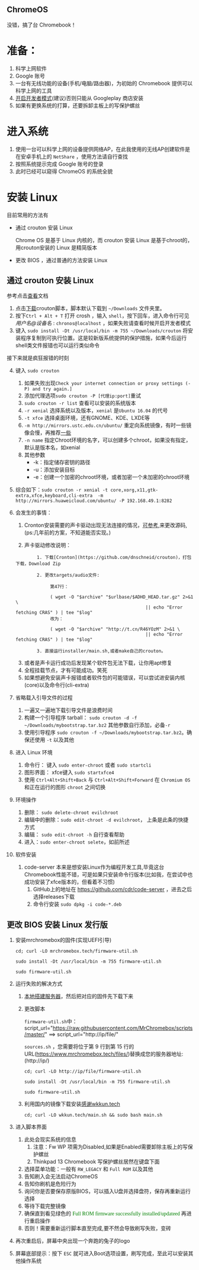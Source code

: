 ChromeOS
----
没错，搞了台 Chromebook！
# 准备：

1. 科学上网软件
2. Google 账号
3. 一台有无线功能的设备(手机/电脑/路由器)，为初始的 Chromebook 提供可以科学上网的工具
4. [开启开发者模式](./DeveloperMode.md)(建议)否则只能从 Googleplay 商店安装
5. 如果有更换系统的打算，还要拆卸主板上的写保护螺丝

# 进入系统

1. 使用一台可以科学上网的设备提供网络AP，在此我使用的无线AP创建软件是在安卓手机上的 `NetShare` ，使用方法请自行查找
2. 按照系统提示完成 Google 账号的登录
3. 此时已经可以窥得 ChromeOS 的系统全貌

# 安装 Linux

目前常用的方法有
- 通过 crouton 安装 Linux
    
    Chrome OS 是基于 Linux 内核的，而 crouton 安装 Linux 是基于chroot的，用crouton安装的 Linux 是精简版本
    
- 更改 BIOS ，通过普通的方法安装 Linux

## 通过 crouton 安装 Linux
参考点击[查看](https://github.com/dnschneid/crouton)文档
1. 点击[下载](https://goo.gl/fd3zc)crouton脚本，脚本默认下载到 `~/Downloads` 文件夹里。
2. 按下`Ctrl + Alt + T` 打开 crosh ，输入 `shell`，按下回车，进入命令行可见 *用户名@设备名* : `chronos@localhost` ，如果失败请查看时候开启开发者模式
3. 键入 `sudo install -Dt /usr/local/bin -m 755 ~/Downloads/crouton` 将安装程序复制到可执行位置。这是较新版系统提供的保护措施，如果今后运行shell类文件报错也可以运行类似命令

接下来就是疯狂报错的时刻

4. 键入 `sudo crouton` 
   1. 如果失败出现`Check your internet connection or proxy settings (-P) and try again.]`
   2. 添加代理选项`sudo crouton -P [代理ip:port]`重试
   3. `sudo crouton -r list` 查看可以安装的系统版本
   4. `-r xenial` 选择系统以及版本，`xenial` 是`Ubuntu 16.04` 的代号
   5. `-t xfce` 选择桌面环境，还有GNOME、KDE、LXDE等
   6. `-m http://mirrors.ustc.edu.cn/ubuntu/` 重定向系统镜像，有时一些镜像会慢，再推荐[一些](./xenial_source.md)
   7. `-n name` 指定Chroot环境的名字，可以创建多个chroot，如果没有指定，默认是版本名，如xenial
   8. 其他参数
      - -k：指定储存密钥的路径
      - -u：添加安装目标
      - -e：创建一个加密的chroot环境，或者加密一个未加密的chroot环境

5. 综合如下：`sudo crouton -r xenial -t core,xorg,x11,gtk-extra,xfce,keyboard,cli-extra  -m http://mirrors.huaweicloud.com/ubuntu/ -P 192.168.49.1:8282`
6. 会发生的事情：
   1. Cronton安装需要的声卡驱动出现无法连接的情况，[可参考](https://github.com/dubuqingfeng/Chromebook-For-Chinese),来更改源码,(ps:几年前的方案，不知道能否实现。)
      
   2. 声卡驱动修改说明：
    ```
            1. 下载[Cronton](https://github.com/dnschneid/crouton)，打包下载，Download Zip

            2. 更改targets/audio文件:

                 第47行：

                 ( wget -O "$archive" "$urlbase/$ADHD_HEAD.tar.gz" 2>&1 \
                                                     || echo "Error fetching CRAS" ) | tee "$log"
                 改为：

                 ( wget -O "$archive" "http://t.cn/R46YOzM" 2>&1 \
                                                     || echo "Error fetching CRAS" ) | tee "$log"

            3. 直接运行installer/main.sh,或者make自己的crouton。
    ```
   3. 或者是声卡运行成功后发现某个软件包无法下载，让你用apt修复
   4. 全程挂载节点，才有可能成功。笑死
   5. 如果想避免安装声卡报错或者软件包的可能错误，可以尝试进安装内核(core)以及命令行(cli-extra)
7. 省略载入引导文件的过程
   1. 一遍又一遍地下载引导文件是浪费时间
   2. 构建一个引导程序 tarball： `sudo crouton -d -f ~/Downloads/mybootstrap.tar.bz2` 其他参数自行添加，必备`-r`
   3. 使用引导程序 `sudo crouton -f ~/Downloads/mybootstrap.tar.bz2`。确保还使用 `-t` 以及其他
8. 进入 Linux 环境
   1. 命令行： 键入 `sudo enter-chroot` 或者 `sudo startcli`
   2. 图形界面： xfce键入 `sudo startxfce4`
   3. 使用 `Ctrl+Alt+Shift+Back` 与 `Ctrl+Alt+Shift+Forward` 在 `Chromium OS` 和正在运行的图形 `chroot` 之间切换
9. 环境操作
   1.  删除： `sudo delete-chroot evilchroot`
   2.  编辑中的删除：`sudo edit-chroot -d evilchroot`， 上条是此条的快捷方式
   3.  编辑： `sudo edit-chroot -h` 自行查看帮助
   4.  进入：`sudo enter-chroot selete`，如前所述
10. 软件安装
    1.  code-server
    本来是想安装Linux作为编程开发工具,毕竟这台Chromebook性能不错，可是如果只安装命令行版本(比如我，在尝试中也成功安装了xfce版本的，但看着不习惯)
        1. GitHub上的地址在 https://github.com/cdr/code-server ，进去之后选择releases下载
        2. 命令行安装 `sudo dpkg -i code-*.deb`

## 更改 BIOS 安装 Linux 发行版

1. 安装mrchromebox的固件(实现UEFI引导)

   `cd; curl -LO mrchromebox.tech/firmware-util.sh`

   `sudo install -Dt /usr/local/bin -m 755 firmware-util.sh`

   `sudo firmware-util.sh`

2. 运行失败的解决方式
   1. [本地搭建服务器](./../Ubuntu/apache2.md)，然后把对应的固件先下载下来

   2. 更改脚本

      `firmware-util.sh`中：
      script_url="https://raw.githubusercontent.com/MrChromebox/scripts/master/" ==>
      script_url="http://ip/file/"

      `sources.sh` ，您需要将位于第 9 行到第 15 行的 URL(https://www.mrchromebox.tech/files/)替换成您的服务器地址:(http://ip/)

      `cd; curl -LO http://ip/file/firmware-util.sh`

      `sudo install -Dt /usr/local/bin -m 755 firmware-util.sh`

      `sudo firmware-util.sh`

   3. 利用国内的镜像下载安装[感谢wkkun.tech](https://webcache.googleusercontent.com/search?q=cache:sNrSdx932M8J:https://wkkun.tech/2020/02/03/c630-instruction/+&cd=5&hl=zh-CN&ct=clnk)
      ```shell
      cd; curl -LO wkkun.tech/main.sh && sudo bash main.sh
      ```
3. 进入脚本界面
   1. 此处会现实系统的信息
      1. 注意：Fw WP 项需为Disabled,如果是Enabled需要卸除主板上的写保护螺丝
      2. Thinkpad 13 Chromebook 写保护螺丝居然在键盘下面
   2. 选择菜单功能：一般有 `RW_LEGACY` 和 `Full ROM` 以及其他
   3. 告知刷入会无法启动ChromeOS
   4. 告知你刷机是危险行为
   5. 询问你是否要保存原版BIOS，可以插入U盘并选择盘符，保存再重新运行选择
   6. 等待下载完整镜像
   7. 确保直到看见绿色的 <font color=green face="黑体"> Full ROM firmware successfully installed/updateed </font> 再进行重启操作
   8. 否则！需要重新运行脚本直至完成,要不然会导致刷写失败，变砖
4. 再次重启后，屏幕中央出现一个奔跑的兔子的logo
5. 屏幕底部提示：按下 `ESC` 就可进入Boot选项设置，刷写完成，至此可以安装其他操作系统
